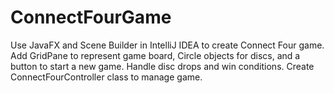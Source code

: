 # ConnectFourGame
Use JavaFX and Scene Builder in IntelliJ IDEA to create Connect Four game. Add GridPane to represent game board, Circle objects for discs, and a button to start a new game. Handle disc drops and win conditions. Create ConnectFourController class to manage game.
